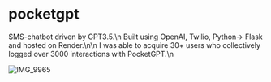 # pocketgpt
 
SMS-chatbot driven by GPT3.5.\n
Built using OpenAI, Twilio, Python-> Flask and hosted on Render.\n\n
I was able to acquire 30+ users who collectively logged over 3000 interactions with PocketGPT.\n

![IMG_9965](https://user-images.githubusercontent.com/96757084/228919322-ec7476d0-7e98-4235-845e-ff5e8f60a01e.PNG)
